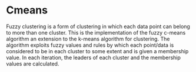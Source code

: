 # Cmeans
Fuzzy clustering is a form of clustering in which each data point can belong to more than one cluster.
This is the implementation of the fuzzy c-means algorithm an extension to the k-means algorithm for clustering.
The algorithm exploits fuzzy values and rules by which each point/data is considered to be in each cluster to some extent and is given a membership value. In each iteration, the leaders of each cluster and the membership values are calculated.
